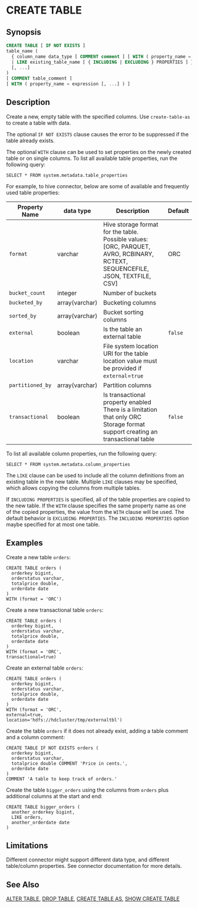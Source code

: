 
CREATE TABLE
============

Synopsis
--------

``` sql
CREATE TABLE [ IF NOT EXISTS ]
table_name (
  { column_name data_type [ COMMENT comment ] [ WITH ( property_name = expression [, ...] ) ]
  | LIKE existing_table_name [ { INCLUDING | EXCLUDING } PROPERTIES ] }
  [, ...]
)
[ COMMENT table_comment ]
[ WITH ( property_name = expression [, ...] ) ]
```

Description
-----------

Create a new, empty table with the specified columns. Use `create-table-as` to create a table with data.

The optional `IF NOT EXISTS` clause causes the error to be suppressed if the table already exists.

The optional `WITH` clause can be used to set properties on the newly created table or on single columns. To list all available table properties, run the following query:

    SELECT * FROM system.metadata.table_properties

For example, to hive connector, below are some of available and frequently used table properties:

| Property Name    | data type      | Description                                                  | Default |
| ---------------- | -------------- | ------------------------------------------------------------ | ------- |
| `format`         | varchar        | Hive storage format for the table. Possible values: [ORC, PARQUET, AVRO, RCBINARY, RCTEXT, SEQUENCEFILE, JSON, TEXTFILE, CSV] | ORC     |
| `bucket_count`   | integer        | Number of buckets                                            |         |
| `bucketed_by`    | array(varchar) | Bucketing columns                                            |         |
| `sorted_by`      | array(varchar) | Bucket sorting columns                                       |         |
| `external`       | boolean        | Is the table an external table                               | `false` |
| `location`       | varchar        | File system location URI for the table location value must be provided if `external`=`true` |         |
| `partitioned_by` | array(varchar) | Partition columns                                            |         |
| `transactional`  | boolean        | Is transactional property enabled There is a limitation that only ORC Storage format support creating an transactional table | `false` |

To list all available column properties, run the following query:

    SELECT * FROM system.metadata.column_properties

The `LIKE` clause can be used to include all the column definitions from an existing table in the new table. Multiple `LIKE` clauses may be specified, which allows copying the columns from multiple tables.

If `INCLUDING PROPERTIES` is specified, all of the table properties are copied to the new table. If the `WITH` clause specifies the same property name as one of the copied properties, the value from the `WITH`
clause will be used. The default behavior is `EXCLUDING PROPERTIES`. The `INCLUDING PROPERTIES` option maybe specified for at most one table.

Examples
--------

Create a new table `orders`:

    CREATE TABLE orders (
      orderkey bigint,
      orderstatus varchar,
      totalprice double,
      orderdate date
    )
    WITH (format = 'ORC')

Create a new transactional table `orders`:

    CREATE TABLE orders (
      orderkey bigint,
      orderstatus varchar,
      totalprice double,
      orderdate date
    )
    WITH (format = 'ORC',
    transactional=true)

Create an external table `orders`:

    CREATE TABLE orders (
      orderkey bigint,
      orderstatus varchar,
      totalprice double,
      orderdate date
    )
    WITH (format = 'ORC',
    external=true,
    location='hdfs://hdcluster/tmp/externaltbl')

Create the table `orders` if it does not already exist, adding a table comment and a column comment:

    CREATE TABLE IF NOT EXISTS orders (
      orderkey bigint,
      orderstatus varchar,
      totalprice double COMMENT 'Price in cents.',
      orderdate date
    )
    COMMENT 'A table to keep track of orders.'

Create the table `bigger_orders` using the columns from `orders` plus additional columns at the start and end:

    CREATE TABLE bigger_orders (
      another_orderkey bigint,
      LIKE orders,
      another_orderdate date
    )

Limitations
-----------

Different connector might support different data type, and different table/column properties. See connector documentation for more details.

See Also
--------

[ALTER TABLE](./alter-table.html), [DROP TABLE](./drop-table.html), [CREATE TABLE AS](./create-table-as.html), [SHOW CREATE TABLE](./show-create-table.html)

